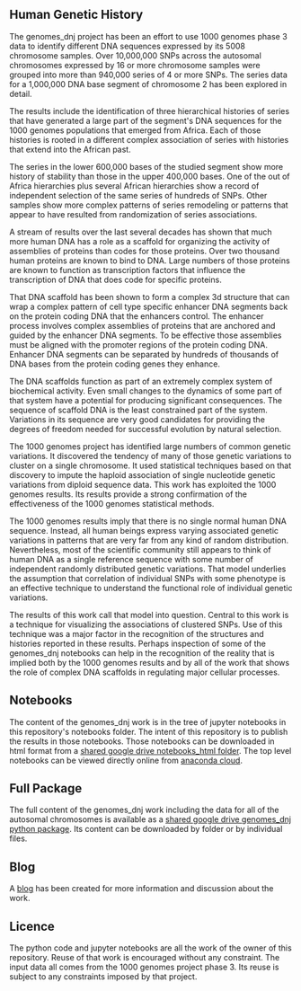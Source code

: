 ## Human Genetic History

The genomes_dnj project has been an effort to use 1000 genomes phase 3 data to identify different DNA sequences expressed by its 5008 chromosome samples. Over 10,000,000 SNPs across the autosomal chromosomes expressed by 16 or more chromosome samples were grouped into more than 940,000 series of 4 or more SNPs. The series data for a 1,000,000 DNA base segment of chromosome 2 has been explored in detail.

The results include the identification of three hierarchical histories of series that have generated a large part of the segment's DNA sequences for the 1000 genomes populations that emerged from Africa. Each of those histories is rooted in a different complex association of series with histories that extend into the African past.

The series in the lower 600,000 bases of the studied segment show more history of stability than those in the upper 400,000 bases. One of the out of Africa hierarchies plus several African hierarchies show a record of independent selection of the same series of hundreds of SNPs. Other samples show more complex patterns of series remodeling or patterns that appear to have resulted from randomization of series associations.

A stream of results over the last several decades has shown that much more human DNA has a role as a scaffold for organizing the activity of assemblies of proteins than codes for those proteins. Over two thousand human proteins are known to bind to DNA. Large numbers of those proteins are known to function as transcription factors that influence the transcription of DNA that does code for specific proteins.

That DNA scaffold has been shown to form a complex 3d structure that can wrap a complex pattern of cell type specific enhancer DNA segments back on the protein coding DNA that the enhancers control. The enhancer process involves complex assemblies of proteins that are anchored and guided by the enhancer DNA segments. To be effective those assemblies must be aligned with the promoter regions of the protein coding DNA. Enhancer DNA segments can be separated by hundreds of thousands of DNA bases from the protein coding genes they enhance.

The DNA scaffolds function as part of an extremely complex system of biochemical activity. Even small changes to the dynamics of some part of that system have a potential for producing significant consequences. The sequence of scaffold DNA is the least constrained part of the system. Variations in its sequence are very good candidates for providing the degrees of freedom needed for successful evolution by natural selection.

The 1000 genomes project has identified large numbers of common genetic variations. It discovered the tendency of many of those genetic variations to cluster on a single chromosome. It used statistical techniques based on that discovery to impute the haploid association of single nucleotide genetic variations from diploid sequence data. This work has exploited the 1000 genomes results. Its results provide a strong confirmation of the effectiveness of the 1000 genomes statistical methods.

The 1000 genomes results imply that there is no single normal human DNA sequence. Instead, all human beings express varying associated genetic variations in patterns that are very far from any kind of random distribution. Nevertheless, most of the scientific community still appears to think of human DNA as a single reference sequence with some number of independent randomly distributed genetic variations. That model underlies the assumption that correlation of individual SNPs with some phenotype is an effective technique to understand the functional role of individual genetic variations.

The results of this work call that model into question. Central to this work is a technique for visualizing the associations of clustered SNPs. Use of this technique was a major factor in the recognition of the structures and histories reported in these results. Perhaps inspection of some of the genomes_dnj notebooks can help in the recognition of the reality that is implied both by the 1000 genomes results and by all of the work that shows the role of complex DNA scaffolds in regulating major cellular processes.

## Notebooks

The content of the genomes_dnj work is in the tree of jupyter notebooks in this repository's notebooks folder.  The intent of this repository is to publish the results in those notebooks.  Those notebooks can be downloaded in html format from a [shared google drive notebooks_html folder](https://drive.google.com/drive/folders/0B0N6jrX3WLdfRUxDS2tDVVRia3c?usp=sharing).  The top level notebooks can be viewed directly online from [anaconda cloud](https://anaconda.org/dnjake/notebooks).

## Full Package

The full content of the genomes_dnj work including the data for all of the autosomal chromosomes is available as a [shared google drive genomes_dnj python package](https://drive.google.com/drive/folders/0B0N6jrX3WLdfTjBialkzRXNzSkE?usp=sharing).  Its content can be downloaded by folder or by individual files.

## Blog

A [blog](https://genomesdnj.blogspot.com/) has been created for more information and discussion about the work.

## Licence

The python code and jupyter notebooks are all the work of the owner of this repository.  Reuse of that work is encouraged without any constraint.  The input data all comes from the 1000 genomes project phase 3.  Its reuse is subject to any constraints imposed by that project.
